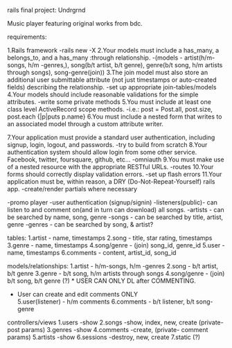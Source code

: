 rails final project: Undrgrnd

Music player featuring original works from bdc.

requirements:

1.Rails framework
 -rails new -X
2.Your models must include a has_many, a belongs_to, and a has_many :through relationship.
 -(models -  artist(h/m-songs, h/m -genres,), song(b/t artist, b/t genre), genre(b/t song, h/m artists through songs), song-genre(join))
3.The join model must also store an additional user submittable attribute (not just timestamps or auto-created fields) describing the relationship.
 -set up appropriate join-tables/models
4.Your models should include reasonable validations for the simple attributes.
 -write some private methods
5.You must include at least one class level ActiveRecord scope methods.
 -i.e.: post = Post.all, post.size, post.each {|p|puts p.name}
6.You must include a nested form that writes to an associated model through a custom attribute writer.

7.Your application must provide a standard user authentication, including signup, login, logout, and passwords.
 -try to build from scratch
8.Your authentication system should allow login from some other service. Facebook, twitter, foursquare, github, etc...
 -omniauth
9.You must make use of a nested resource with the appropriate RESTful URLs.
  -routes
10.Your forms should correctly display validation errors.
 -set up flash errors
11.Your application must be, within reason, a DRY (Do-Not-Repeat-Yourself) rails app.
 -create/render partials where necessary


 -promo player
   -user authentication (signup/signin)
     -listeners(public)- can listen to and comment on(and in turn can download) all songs.
     -artists - can be searched by name, song, genre
     -songs - can be searched by title, artist, genre
     -genres - can be searched by song, & artist?


   tables:
   1.artist - name, timestamps
   2.song - title, star rating, timestamps
   3.genre - name, timestamps
   4.song/genre - (join) song_id, genre_id
   5.user - name, timestamps
   6.comments - content, artist_id, song_id

   models/relationships:
   1.artist - h/m-songs, h/m -genres
   2.song - b/t artist, b/t genre
   3.genre - b/t song, h/m artists through songs
   4.song/genre - (join) b/t song, b/t genre
(?) * USER CAN ONLY DL after COMMENTING.
  * User can create and edit comments ONLY    
   5.user(listener) - h/m comments
   6.comments - b/t listener, b/t song-genre

   controllers/views
   1.users
     -show
   2.songs
     -show, index, new, create (private- post params)
   3.genres
     -show
   4.comments
     -create, (private- comment params)
   5.artists
     -show
   6.sessions
     -destroy, new, create
   7.static (?)
